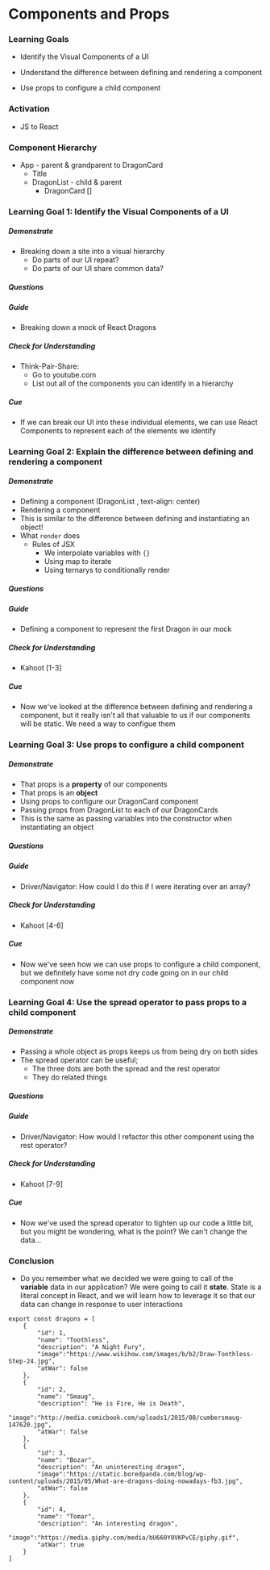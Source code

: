 # Components and Props

### Learning Goals

* Identify the Visual Components of a UI

* Understand the difference between defining and rendering a component

* Use props to configure a child component


### Activation

* JS to React





### Component Hierarchy

* App - parent & grandparent to DragonCard
  * Title
  * DragonList - child & parent
    * DragonCard [] 































### Learning Goal 1: Identify the Visual Components of a UI

##### Demonstrate

* Breaking down a site into a visual hierarchy
  * Do parts of our UI repeat?
  * Do parts of our UI share common data?

##### Questions

##### Guide 

* Breaking down a mock of React Dragons

##### Check for Understanding

* Think-Pair-Share: 
  * Go to youtube.com
  * List out all of the components you can identify in a hierarchy

##### Cue

* If we can break our UI into these individual elements, we can use React Components to represent each of the elements we identify



### Learning Goal 2: Explain the difference between defining and rendering a component

##### Demonstrate

* Defining a component  (DragonList , text-align: center)
* Rendering a component
* This is similar to the difference between defining and instantiating an object!
* What `render` does
  * Rules of JSX
    * We interpolate variables with `{}`
    * Using map to iterate
    * Using ternarys to conditionally render

##### Questions

##### Guide 

- Defining a component to represent the first Dragon in our mock

##### Check for Understanding

* Kahoot [1-3]

##### Cue

* Now we've looked at the difference between defining and rendering a component, but it really isn't all that valuable to us if our components will be static. We need a way to configue them





### Learning Goal 3: Use props to configure a child component

##### Demonstrate

* That props is a **property** of our components
* That props is an **object**
* Using props to configure our DragonCard component
* Passing props from DragonList to each of our DragonCards
* This is the same as passing variables into the constructor when instantiating an object

##### Questions

##### Guide 

* Driver/Navigator: How could I do this if I were iterating over an array?

##### Check for Understanding

* Kahoot [4-6]

##### Cue

* Now we've seen how we can use props to configure a child component, but we definitely have some not dry code going on in our child component now



### Learning Goal 4: Use the spread operator to pass props to a child component 

##### Demonstrate

* Passing a whole object as props keeps us from being dry on both sides
* The spread operator can be useful;
  * The three dots are both the spread and the rest operator
  * They do related things

##### Questions

##### Guide 

* Driver/Navigator: How would I refactor this other component using the rest operator?

##### Check for Understanding

* Kahoot [7-9]

##### Cue

* Now we've used the spread operator to tighten up our code a little bit, but you might be wondering, what is the point? We can't change the data...



### Conclusion 

* Do you remember what we decided we were going to call of the **variable** data in our application?
  We were going to call it **state**. State is a literal concept in React, and we will learn how to leverage it so that our data can change in response to user interactions





```
export const dragons = [
    {
        "id": 1,
        "name": "Toothless",
        "description": "A Night Fury",
        "image":"https://www.wikihow.com/images/b/b2/Draw-Toothless-Step-24.jpg",
        "atWar": false
    },
    {
        "id": 2,
        "name": "Smaug",
        "description": "He is Fire, He is Death",
        "image":"http://media.comicbook.com/uploads1/2015/08/cumbersmaug-147620.jpg",
        "atWar": false
    },
    {
        "id": 3,
        "name": "Bozar",
        "description": "An uninteresting dragon",
        "image":"https://static.boredpanda.com/blog/wp-content/uploads/2015/05/What-are-dragons-doing-nowadays-fb3.jpg",
        "atWar": false
    },
    {
        "id": 4,
        "name": "Tomar",
        "description": "An interesting dragon",
        "image":"https://media.giphy.com/media/bU660Y0VKPvCE/giphy.gif",
        "atWar": true
    }
]
```

